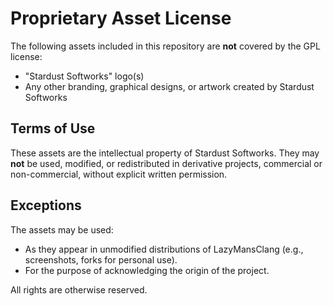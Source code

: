 # Proprietary Asset License

The following assets included in this repository are **not** covered by the GPL license:

- "Stardust Softworks" logo(s)
- Any other branding, graphical designs, or artwork created by Stardust Softworks

## Terms of Use
These assets are the intellectual property of Stardust Softworks.
They may **not** be used, modified, or redistributed in derivative projects,
commercial or non-commercial, without explicit written permission.

## Exceptions
The assets may be used:
- As they appear in unmodified distributions of LazyMansClang (e.g., screenshots, forks for personal use).
- For the purpose of acknowledging the origin of the project.

All rights are otherwise reserved.